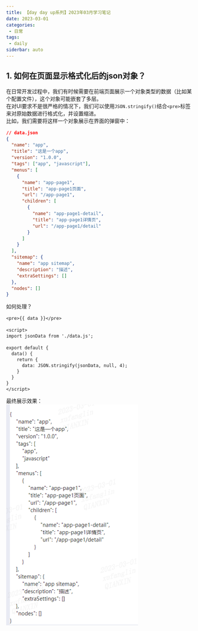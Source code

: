 ```yaml
---
title: 【day day up系列】2023年03月学习笔记
date: 2023-03-01
categories:
 - 日常
tags:
 - daily
siderbar: auto
---
```



## 1. 如何在页面显示格式化后的json对象？
在日常开发过程中，我们有时候需要在前端页面展示一个对象类型的数据（比如某个配置文件），这个对象可能嵌套了多层。   
在对UI要求不是很严格的情况下，我们可以使用`JSON.stringify()`结合`<pre>`标签来对原始数据进行格式化，并设置缩进。   
比如，我们需要将这样一个对象展示在界面的弹窗中：  
```json
// data.json
{
  "name": "app",
  "title": "这是一个app",
  "version": "1.0.0",
  "tags": ["app", "javascript"],
  "menus": [
    {
      "name": "app-page1",
      "title": "app-page1页面",
      "url": "/app-page1",
      "children": [
        {
          "name": "app-page1-detail",
          "title": "app-page1详情页",
          "url": "/app-page1/detail"
        }
      ]
    }
  ],
  "sitemap": {
    "name": "app sitemap",
    "description": "描述",
    "extraSettings": []
  },
  "nodes": []
}
```  
如何处理？  
```vue
<pre>{{ data }}</pre>

<script>
import jsonData from './data.js';

export default {
  data() {
    return {
      data: JSON.stringify(jsonData, null, 4);
    }
  }
}
</script>
```  
最终展示效果：  
![](../images/daily-046.png)
